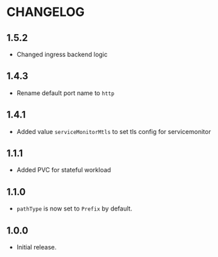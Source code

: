# CHANGELOG

## 1.5.2

* Changed ingress backend logic

## 1.4.3

* Rename default port name to `http`
## 1.4.1

* Added value `serviceMonitorMtls` to set tls config for servicemonitor

## 1.1.1

* Added PVC for stateful workload

## 1.1.0

* `pathType` is now set to `Prefix` by default.

## 1.0.0

* Initial release.
